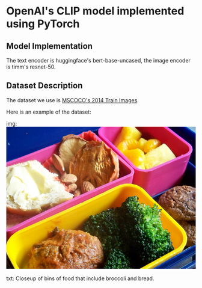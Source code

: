 # OpenAI's CLIP model implemented using PyTorch
## Model Implementation
The text encoder is huggingface's bert-base-uncased, the image encoder is timm's resnet-50.
## Dataset Description
The dataset we use is [MSCOCO's 2014 Train Images](http://images.cocodataset.org/zips/train2014.zip).

Here is an example of the dataset:

img:
![img](https://github.com/bo0619/pytorch_examples/blob/master/code/multimodal/CLIP/COCO_train2014_000000000009.jpg)

txt:
Closeup of bins of food that include broccoli and bread.
